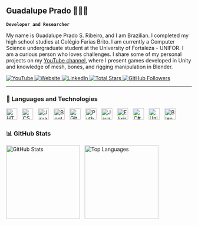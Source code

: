 ## Guadalupe Prado 👩🏻‍💻

**`Developer and Researcher`**

My name is Guadalupe Prado S. Ribeiro, and I am Brazilian. I completed my high school studies at Colégio Farias Brito. I am currently a Computer Science undergraduate student at the University of Fortaleza - UNIFOR. I am a curious person who loves challenges.
I share some of my personal projects on my [YouTube channel](https://www.youtube.com/channel/UCjU4qzXtmGNZ2n-lT7WOkDQ), where I present games developed in Unity and knowledge of mesh, bones, and rigging manipulation in Blender.

<p align="left">
    <a href="https://www.youtube.com/@GuadalupePrado-nl1cs">
    <img 
      alt="YouTube"
      src="https://custom-icon-badges.demolab.com/youtube/channel/subscribers/UCo-gJ8RnTn5akHqHvO55DVA?color=%23E05D44&label=Inscreva-se&logo=video&logoColor=white&style=for-the-badge&labelColor=CE4630"
    />
  </a>
  
  <a href="https://guadalupeprado.com">
    <img 
      src="https://img.shields.io/badge/Website-Visit%20Now-FF7F00?style=for-the-badge&logo=google-chrome&logoColor=white" 
      alt="Website"
    />
  </a>
  
  <a href="https://www.linkedin.com/in/guadalupe-prado-506070269/">
    <img 
      src="https://img.shields.io/badge/LinkedIn-Connect-0A66C2?style=for-the-badge&logo=linkedin&logoColor=white" 
      alt="LinkedIn"
    />
  </a>
    <a href="https://github.com/GuadalupePradoSR?tab=repositories&sort=stargazers">
        <img 
            alt="Total Stars" 
            title="GitHub Total Stars" 
            src="https://custom-icon-badges.demolab.com/github/stars/GuadalupePradoSR?color=55960c&style=for-the-badge&labelColor=488207&logo=star&label=Stars"
        />
    </a>
    <a href="https://github.com/GuadalupePradoSR?tab=followers">
        <img 
            alt="GitHub Followers" 
            title="Follow me on GitHub" 
            src="https://custom-icon-badges.demolab.com/github/followers/GuadalupePradoSR?color=236ad3&labelColor=1155ba&style=for-the-badge&logo=github&label=Followers&logoColor=white"
        />
    </a>
</p>

---

### 🤖 Languages and Technologies

<img 
    align="left" 
    alt="HTML" 
    title="HTML" 
    width="30px" 
    style="padding-right: 10px;" 
    src="https://cdn.jsdelivr.net/gh/devicons/devicon@latest/icons/html5/html5-original.svg" 
/>
<img 
    align="left" 
    alt="CSS" 
    title="CSS" 
    width="30px" 
    style="padding-right: 10px;" 
    src="https://cdn.jsdelivr.net/gh/devicons/devicon@latest/icons/css3/css3-original.svg" 
/>
<img 
    align="left" 
    alt="JavaScript" 
    title="JavaScript" 
    width="30px" 
    style="padding-right: 10px;" 
    src="https://cdn.jsdelivr.net/gh/devicons/devicon@latest/icons/javascript/javascript-original.svg" 
/>
<img 
    align="left" 
    alt="Bootstrap" 
    title="Bootstrap" 
    width="30px" 
    style="padding-right: 10px;" 
    src="https://cdn.jsdelivr.net/gh/devicons/devicon@latest/icons/bootstrap/bootstrap-original.svg" 
/>
<img 
    align="left" 
    alt="Git" 
    title="Git" 
    width="30px" 
    style="padding-right: 10px;" 
    src="https://cdn.jsdelivr.net/gh/devicons/devicon@latest/icons/git/git-original.svg" 
/>
<img 
    align="left" 
    alt="Python" 
    title="Python" 
    width="30px" 
    style="padding-right: 10px;" 
    src="https://cdn.jsdelivr.net/gh/devicons/devicon@latest/icons/python/python-original.svg" 
/>
<img 
    align="left" 
    alt="Java" 
    title="Java" 
    width="30px" 
    style="padding-right: 10px;" 
    src="https://cdn.jsdelivr.net/gh/devicons/devicon@latest/icons/java/java-original.svg" 
/>
<img 
    align="left" 
    alt="Elixir" 
    title="Elixir" 
    width="30px" 
    style="padding-right: 10px;" 
    src="https://cdn.jsdelivr.net/gh/devicons/devicon@latest/icons/elixir/elixir-original.svg" 
/>

<img 
    align="left" 
    alt="C#" 
    title="C#" 
    width="30px" 
    style="padding-right: 10px;" 
    src="https://cdn.jsdelivr.net/gh/devicons/devicon@latest/icons/csharp/csharp-original.svg" 
/>

<img 
    align="left" 
    alt="Unity" 
    title="Unity" 
    width="30px" 
    style="padding-right: 10px;" 
    src="https://cdn.jsdelivr.net/gh/devicons/devicon@latest/icons/unity/unity-original.svg" 
/>

<img 
    align="left" 
    alt="Blender" 
    title="Blender" 
    width="30px" 
    style="padding-right: 10px;" 
    src="https://cdn.jsdelivr.net/gh/devicons/devicon@latest/icons/blender/blender-original.svg" 
/>

<br/>
<br/>

### 📊 GitHub Stats

<p>
  <img 
    align="left" 
    alt="GitHub Stats" 
    height="200" 
    style="padding-right: 10px;" 
    src="https://github-readme-stats.vercel.app/api?username=GuadalupePradoSR&show_icons=true&theme=tokyonight&include_all_commits=true&locale=en" 
  />
  <img 
    align="left" 
    alt="Top Languages" 
    height="200" 
    src="https://github-readme-stats.vercel.app/api/top-langs/?username=GuadalupePradoSR&theme=tokyonight&layout=compact&custom_title=Technologies&langs_count=9" 
  />
</p>
